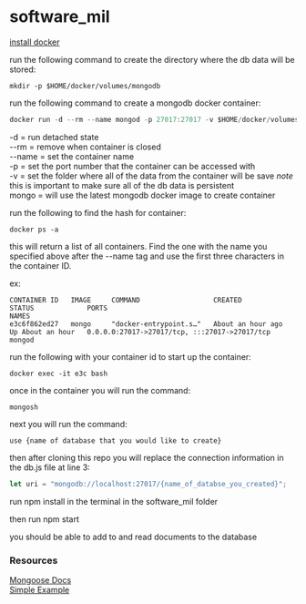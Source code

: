# software_mil

[install docker](https://docs.docker.com/engine/install/ubuntu/)

run the following command to create the directory where the db data will be stored:
```
mkdir -p $HOME/docker/volumes/mongodb
```

run the following command to create a mongodb docker container:
```js
docker run -d --rm --name mongod -p 27017:27017 -v $HOME/docker/volumes/mongodb:/data/db mongo
```
-d = run detached state  
--rm = remove when container is closed  
--name = set the container name  
-p = set the port number that the container can be accessed with  
-v = set the folder where all of the data from the container will be save *note* this is important to make sure all of the db data is persistent  
mongo = will use the latest mongodb docker image to create container  

run the following to find the hash for container:
```
docker ps -a
```
this will return a list of all containers. Find the one with the name you specified above after the --name tag and use the first three characters in the container ID.

ex:
```
CONTAINER ID   IMAGE     COMMAND                  CREATED             STATUS             PORTS                                           NAMES
e3c6f862ed27   mongo     "docker-entrypoint.s…"   About an hour ago   Up About an hour   0.0.0.0:27017->27017/tcp, :::27017->27017/tcp   mongod
```

run the following with your container id to start up the container:
```
docker exec -it e3c bash
```

once in the container you will run the command:
```
mongosh
```
next you will run the command:
```
use {name of database that you would like to create}
```

then after cloning this repo you will replace the connection information in the db.js file at line 3:

```js
let uri = "mongodb://localhost:27017/{name_of_databse_you_created}";
```

run npm install in the terminal in the software_mil folder

then run npm start

you should be able to add to and read documents to the database




### Resources
[Mongoose Docs](https://mongoosejs.com/docs/guide.html)  
[Simple Example](https://kb.objectrocket.com/mongo-db/simple-mongoose-and-node-js-example-1007)
